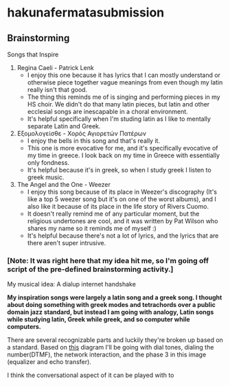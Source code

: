 # hakunafermatasubmission

## Brainstorming

Songs that Inspire

1. Regina Caeli - Patrick Lenk
   - I enjoy this one because it has lyrics that I can mostly understand or otherwise piece together vague meanings from even though my latin really isn't that good.
   - The thing this reminds me of is singing and performing pieces in my HS choir. We didn't do that many latin pieces, but latin and other ecclesial songs are inescapable in a choral environment.
   - It's helpful specifically when I'm studing latin as I like to mentally separate Latin and Greek. 
2. Εξομολογείσθε - Χορός Αγιορετών Πατέρων
   - I enjoy the bells in this song and that's really it.
   - This one is more evocative for me, and it's specifically evocative of my time in greece. I look back on my time in Greece with essentially only fondness.
   - It's helpful because it's in greek, so when I study greek I listen to greek music. 
3. The Angel and the One - Weezer
   - I enjoy this song because of its place in Weezer's discography (It's like a top 5 weezer song but it's on one of the worst albums), and I also like it because of its place in the life story of Rivers Cuomo.
   - It doesn't really remind me of any particular moment, but the religious undertones are cool, and it was written by Pat Wilson who shares my name so it reminds me of myself :)
   - It's helpful because there's not a lot of lyrics, and the lyrics that are there aren't super intrusive.

### [Note: It was right here that my idea hit me, so I'm going off script of the pre-defined brainstorming activity.]

My musical idea: A dialup internet handshake

**My inspiration songs were largely a latin song and a greek song. I thought about doing something with greek modes and tetrachords over a public domain jazz standard, but instead I am going with analogy, Latin songs while studying latin, Greek while greek, and so computer while computers.**

There are several recognizable parts and luckily they're broken up based on a standard. Based on [this](https://oona.windytan.com/posters/dialup-final.png) diagram I'll be going with dial tones, dialing the number(DTMF), the network interaction, and the phase 3 in this image (equalizer and echo transfer).

I think the conversational aspect of it can be played with to 
